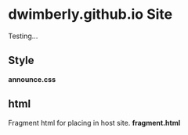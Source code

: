 # dwimberly.github.io Site
Testing...
## Style
  __announce.css__
## html
  Fragment html for placing in host site. 
  __fragment.html__
